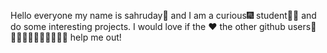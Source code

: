 Hello everyone my name is sahruday👦 and I am a curious🎆 student👨‍🎓 and do some interesting projects. 
I would love if the ❤ the other github users👩👩‍🦰🧓👴👳‍♀️👸🤴🤶🎅 help me out!
